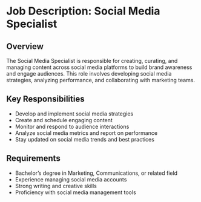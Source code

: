 # Job Description: Social Media Specialist

## Overview

The Social Media Specialist is responsible for creating, curating, and managing content across social media platforms to build brand awareness and engage audiences. This role involves developing social media strategies, analyzing performance, and collaborating with marketing teams.

## Key Responsibilities

- Develop and implement social media strategies
- Create and schedule engaging content
- Monitor and respond to audience interactions
- Analyze social media metrics and report on performance
- Stay updated on social media trends and best practices

## Requirements

- Bachelor’s degree in Marketing, Communications, or related field
- Experience managing social media accounts
- Strong writing and creative skills
- Proficiency with social media management tools
